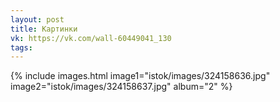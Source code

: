 ```yaml
---
layout: post
title: Картинки
vk: https://vk.com/wall-60449041_130
tags:
---
```

{% include images.html image1="istok/images/324158636.jpg"  image2="istok/images/324158637.jpg" album="2" %}
